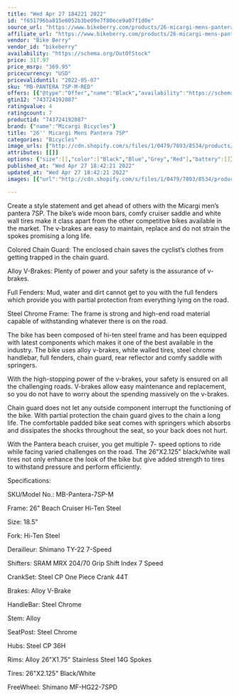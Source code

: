 ```yaml
---
title: "Wed Apr 27 184221 2022"
id: "f651796ba815e6052b3be09e7f80ece9a07f1d0e"
source_url: "https://www.bikeberry.com/products/26-micargi-mens-pantera-7sp"
affiliate_url: "https://www.bikeberry.com/products/26-micargi-mens-pantera-7sp?rfsn=6482684.8a9816&amp;utm_source=refersion&amp;utm_medium=affiliate&amp;utm_campaign=6482684.8a9816"
vendor: "Bike Berry"
vendor_id: "bikeberry"
availability: "https://schema.org/OutOfStock"
price: 317.97
price_msrp: "369.95"
pricecurrency: "USD"
pricevaliduntil: "2022-05-07"
sku: "MB-PANTERA 7SP-M-RED"
offers: [{"@type":"Offer","name":"Black","availability":"https://schema.org/OutOfStock","price":317.97,"priceCurrency":"USD","priceValidUntil":"2022-05-07","sku":"MB-PANTERA 7SP-M-BK","url":"/products/26-micargi-mens-pantera-7sp?variant=36412568076454"},{"@type":"Offer","name":"Blue","availability":"https://schema.org/OutOfStock","price":317.97,"priceCurrency":"USD","priceValidUntil":"2022-05-07","sku":"MB-PANTERA 7SP-M-BL","url":"/products/26-micargi-mens-pantera-7sp?variant=36412568109222"},{"@type":"Offer","name":"Grey","availability":"https://schema.org/OutOfStock","price":317.97,"priceCurrency":"USD","priceValidUntil":"2022-05-07","sku":"MB-PANTERA 7SP-M-GRY","url":"/products/26-micargi-mens-pantera-7sp?variant=36412568141990"},{"@type":"Offer","name":"Red","availability":"https://schema.org/OutOfStock","price":317.97,"priceCurrency":"USD","priceValidUntil":"2022-05-07","sku":"MB-PANTERA 7SP-M-RED","url":"/products/26-micargi-mens-pantera-7sp?variant=36412568174758"}]
gtin12: "743724192087"
ratingvalue: 4
ratingcount: 7
productid: "743724192087"
brand: {"name":"Micargi Bicycles"}
title: "26'' Micargi Mens Pantera 7SP"
categories: "Bicycles"
image_urls: ["http://cdn.shopify.com/s/files/1/0479/7893/8534/products/Pantera_7SP-M-BK.jpg?v=1612403207"]
attributes: [[]]
options: {"size":[],"color":["Black","Blue","Grey","Red"],"battery":[]}
published_at: "Wed Apr 27 18:42:21 2022"
updated_at: "Wed Apr 27 18:42:21 2022"
images: [{"url":"http://cdn.shopify.com/s/files/1/0479/7893/8534/products/Pantera_7SP-M-BK.jpg?v=1612403207","path":"full/4feebf174d4d0680816de2a3ffafded26f7b6024.jpg","checksum":"59c663cef0a923b742ad0ad40bf3090b","status":"downloaded"}]

---
```

Create a style statement and get ahead of others with the Micargi men’s pantera 7SP. The bike’s wide moon bars, comfy cruiser saddle and white wall tires make it class apart from the other competitive bikes available in the market. The v-brakes are easy to maintain, replace and do not strain the spokes promising a long life.



Colored Chain Guard: The enclosed chain saves the cyclist’s clothes from getting trapped in the chain guard.


Alloy V-Brakes: Plenty of power and your safety is the assurance of v-brakes.


Full Fenders: Mud, water and dirt cannot get to you with the full fenders which provide you with partial protection from everything lying on the road.


Steel Chrome Frame: The frame is strong and high-end road material capable of withstanding whatever there is on the road.



The bike has been composed of hi-ten steel frame and has been equipped with latest components which makes it one of the best available in the industry. The bike uses alloy v-brakes, white walled tires, steel chrome handlebar, full fenders, chain guard, rear reflector and comfy saddle with springers.

With the high-stopping power of the v-brakes, your safety is ensured on all the challenging roads. V-brakes allow easy maintenance and replacement, so you do not have to worry about the spending massively on the v-brakes.

Chain guard does not let any outside component interrupt the functioning of the bike. With partial protection the chain guard gives to the chain a long life. The comfortable padded bike seat comes with springers which absorbs and dissipates the shocks throughout the seat, so your back does not hurt.

With the Pantera beach cruiser, you get multiple 7- speed options to ride while facing varied challenges on the road. The 26"X2.125" black/white wall tires not only enhance the look of the bike but give added strength to tires to withstand pressure and perform efficiently.

Specifications:


SKU/Model No.: MB-Pantera-7SP-M


Frame: 26" Beach Cruiser Hi-Ten Steel


Size: 18.5"


Fork: Hi-Ten Steel


Derailleur: Shimano TY-22 7-Speed


Shifters: SRAM MRX 204/70 Grip Shift Index 7 Speed


CrankSet: Steel CP One Piece Crank 44T


Brakes: Alloy V-Brake


HandleBar: Steel Chrome


Stem: Alloy


SeatPost: Steel Chrome


Hubs: Steel CP 36H


Rims: Alloy 26"X1.75" Stainless Steel 14G Spokes


Tires: 26"X2.125" Black/White


FreeWheel: Shimano MF-HG22-7SPD

